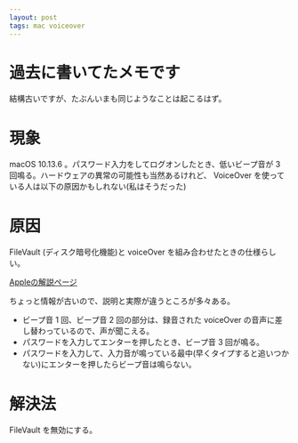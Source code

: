 ```yaml
---
layout: post
tags: mac voiceover
---
```


# 過去に書いてたメモです

結構古いですが、たぶんいまも同じようなことは起こるはず。

# 現象

macOS 10.13.6 。パスワード入力をしてログオンしたとき、低いビープ音が 3 回鳴る。ハードウェアの異常の可能性も当然あるけれど、 VoiceOver を使っている人は以下の原因かもしれない(私はそうだった)

# 原因

FileVault (ディスク暗号化機能)と voiceOver を組み合わせたときの仕様らしい。

[Appleの解説ページ](https://support.apple.com/ja-jp/HT203986)

ちょっと情報が古いので、説明と実際が違うところが多々ある。

- ビープ音 1 回、ビープ音 2 回の部分は、録音された voiceOver の音声に差し替わっているので、声が聞こえる。
- パスワードを入力してエンターを押したとき、ビープ音 3 回が鳴る。
- パスワードを入力して、入力音が鳴っている最中(早くタイプすると追いつかない)にエンターを押したらビープ音は鳴らない。

# 解決法

FileVault を無効にする。
